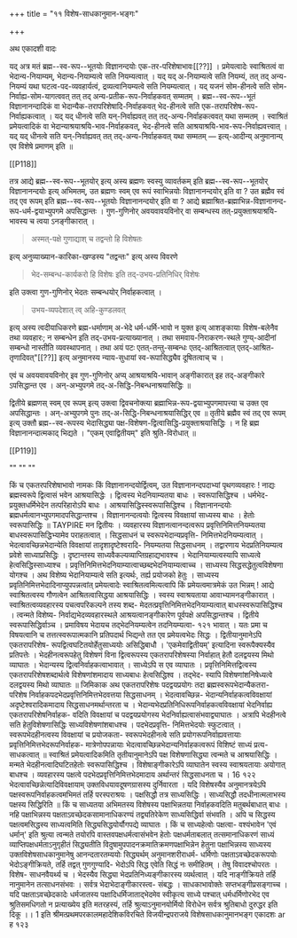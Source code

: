 +++
title = "११ विशेष-साधकानुमान-भङ्गः"

+++

अथ एकादशी वादः

यद् अत्र मतं ब्रह्म--स्व-रूप--भूतयोः विज्ञानन्दयोः एक-तर-परिशेषाभावः[[??]] । प्रमेयत्वादेः स्वाश्रितत्वं वा भेदान्य-नियाम्यम्, भेदान्य-नियाम्यत्वे सति नियम्यत्वात् । यद् यद् अ-नियाम्यत्वे सति नियम्यं, तत् तद् अन्य-नियम्यं यथा घटत्व-पद-व्यवहार्यत्वं, द्रव्यत्वानियम्यत्वे सति नियम्यत्वात् । यद् यजनं सोम-हीनत्वे सति सोम-निर्वाह्य-सोम-यागत्ववत् तत् तद् अन्य-प्रतीक-रूप-निर्वाहकवत् सम्मतम् । ब्रह्म--स्व-रूप--भूतं विज्ञानानन्दादिकं वा भेदान्यैक-तरापरिशेषादि-निर्वाहकवत् भेद-हीनत्वे सति एक-तरापरिशेष-रूप-निर्वाह्यकत्वात् । यद् यद् धीनत्वे सति यन्-निर्वाह्यवत् तत् तद्-अन्य-निर्वाहकत्ववत् यथा सम्मतम् । स्वाश्रितं प्रमेयत्वादिकं वा भेदान्याश्रयाश्रयि-भाव-निर्वाहकवत्, भेद-हीनत्वे सति आश्रयाश्रयि-भाव-रूप-निर्वाह्यवत्त्वात् । यद् यद् धीनत्वे सति यन्-निर्वाह्यवत् तत् तद्-अन्य-निर्वाहकवत् यथा सम्मतम् — इत्य्-आदीन्य् अनुमानान्य् एव विशेषे प्रमाणम् इति ॥

[[P118]]

तत्र आद्ये ब्रह्म--स्व-रूप--भूतयोर् इत्य् अस्य ब्रह्मणः स्वस्यु व्यावर्तकम् इति ब्रह्म--स्व-रूप--भूतयोर् विज्ञानानन्दयोः इत्य् अभिमतम्, उत ब्रह्मणः स्वम् एव रूपं स्वाभिन्नयोः विज्ञानानन्दयोर् इति वा ? उत ब्रह्मैव स्वं तद् एव रूपम् इति ब्रह्म--स्व-रूप--भूतयोः विज्ञानानन्दयोर् इति वा ? आद्ये ब्रह्माश्रित-ब्रह्माभिन्न-विज्ञानानन्द-रूप-धर्म-द्वयाभ्युपगमे अपसिद्धान्तः । गुण-गुणिनोर् अवयवावयविनोर् वा सम्बन्धस्य तत्-प्रयुक्ताश्रयाश्रयि-भावस्य च त्वया ऽनङ्गीकारात् । 

> अस्मत्-पक्षे गुणाद्याश् च तद्वन्तो हि विशेषतः

इत्य् अनुव्याख्यान-कारिका-खण्डस्य "तद्वन्तः" इत्य् अस्य विवरणे 

> भेद-सम्बन्ध-कार्यकरो हि विशेषः इति तद्-उभय-प्रतिनिधिर् विशेषः

इति उक्त्वा गुण-गुणिनोर् भेदतः सम्बन्धयोर् निर्वाहकत्वात् । 

> उभय-व्यपदेशात् त्व् अहि-कुण्डलवत् 

इत्य् अस्य त्वदीयाधिकरणे ब्रह्म-धर्माणाम् अ-भेदे धर्म-धर्मि-भावो न युक्त इत्य् आशङ्कायाः विशेष-बलेनैव तथा व्यवहारः; न सम्बन्धेन इति तद्-उभय-प्रत्याख्यानात् । तथा समवाय-निराकरण-स्थले गुण्य्-आदीनां सम्बन्धो नास्तीति व्यवस्थापनात् । तथा अयं पटः एतत्-तन्तु-सम्बन्धः एतद्-आश्रितत्वात् एतद्-आश्रित-तृणादिवत्"[[??]] इत्य् अनुमानस्य न्याय-सुधायां स्व-रूपासिद्ध्यैव दूषितत्वाच् च ।

एवं च अवयवावयविनोर् इव गुण-गुणिनोर् अप्य् आश्रयाश्रयि-भावान् अङ्गीकारात् इह तद्-अङ्गीकारे ऽपसिद्धान्त एव । अन्-अभ्युपगमे तद्-अ-सिद्धि-निबन्धनाश्रयासिद्धिः ॥


द्वितीये ब्रह्मणस् स्वम् एव रूपम् इत्य् उक्त्वा द्विवचनोक्त्या ब्रह्माभिन्न-रूप-द्वयाभ्युपगमापत्त्या च उक्त एव अपसिद्धान्तः । अन्-अभ्युपगमे पुनः तद्-अ-सिद्धि-निबन्धनाश्रयासिद्धिर् एव ॥ तृतीये ब्रह्मैव स्वं तद् एव रूपम् इत्य् उक्तौ ब्रह्म--स्व-रूपस्य भेदासिद्ध्या पक्ष-विशेषण-द्वित्वासिद्धि-प्रयुक्ताश्रयासिद्धिः । न हि ब्रह्म विज्ञानानन्दात्मकाद् भिद्यते । "एकम् एवाद्वितीयम्" इति श्रुति-विरोधात् ॥

[[P119]]

""
""
""

किं च एकतरपरिशेषाभावो नामकः किं विज्ञानानन्दयोर्द्वित्वम्, उत विज्ञानानन्दपदाभ्यां पृथगव्यवहारः ! नाद्यः ब्रह्मस्वरूपे द्वित्वासं भवेन आश्रयासिद्धेः । द्वित्वस्य भेदनियाम्यतया बाधः । स्वरूपासिद्धिश्च । धर्मभेद- प्रयुक्तधर्मिभेदेन तत्परिहारोऽपि बाधः । आश्रयासिद्धिस्स्वरूपासिद्धिश्च । विज्ञानानन्दयोः ब्रह्मधर्मत्वानभ्युपगमादपसिद्धान्तश्च । विज्ञानानन्दत्वयोः द्वित्वस्य विवक्षायां साध्यस्य बाधः । हेतोः स्वरूपासिद्धिः ॥ 
TAYPIRE 
मन द्वितीयः । व्यवहारस्य विज्ञानत्वानन्दत्वरूप प्रवृत्तिनिमित्तनियम्यतया बाधस्वरूपासिद्धिभ्यामेव पराहतत्वात् । सिद्धसाधनं च स्वरूपभेदान्यप्रवृत्ति- निमित्तभेदनियम्यत्वात् । भेदत्वावच्छिन्नभेदान्येति विवक्षायां तादृशादृष्टेश्वरादि- नियम्यतया सिद्धसाधनम् । तद्वारणाय भेदप्रतिनियम्यत्व प्रवेशे साध्याप्रसिद्धिः । दृष्टान्तस्य साध्यवैकल्यव्याप्तिग्रहाद्यभावश्च । भेदानियाम्यत्वस्यापि साध्यत्वे हेत्वसिद्धिस्साध्याश्च । प्रवृत्तिनिमित्तभेदनियाम्यात्वाच्छब्दभेदनियाम्यत्वाच्च । साध्यस्य सिद्धसद्धेतुत्वविशेषणा योगश्च । अथ विशेष्य भेदानियाम्यत्वे सति इत्यर्थः, तर्ह्य प्रयोजको हेतुः । साध्यस्य प्रवृतिनिमित्तभेदादिनाप्युपपन्नत्वांत् प्रमेयत्वादेः स्वाश्रितत्वमित्यत्वापि किं प्रमेयत्वमात्रमेकं उत भिन्नम् ! आद्ये स्वाश्रितत्वस्य गौणत्वेन आश्रितत्वासिद्धया आश्रयासिद्धिः । स्वस्य स्वाश्रयताया आवाभ्यामनङ्गीकारात् । स्वाश्रितत्वव्यवहारस्य पचत्वपरिकल्पने तस्य शब्द- मेदतत्प्रवृत्तिनिमित्तभेदनियाम्यत्वात् बाधस्स्वरूपासिद्धिश्च । त्वन्मते विशेष्य- निर्वाद्यभेदव्यवहारस्थले आश्रयत्वानङ्गीकारेण पूर्वपक्षे अपसिद्धान्तश्च । द्वितीये स्वरूपासिद्धिर्वाञ्च । प्रमाविषय भेदायच तद्भेदनियम्यत्वेन तदनियम्यत्वा- 
१२१ 
भावात् । यतः प्रमा च विषयत्वानि च तत्तत्स्वरूपात्मकानि प्रतिपदार्थ भिद्यन्ते तत एव प्रमेयत्वभेदः सिद्धः । द्वितीयानुमानेऽपि एकतरापरिशेष- रूपद्वित्वघटितयोर्हेतुसाध्ययोः असिद्धिबाधौ । 'एकमेवाद्वितीयम्' इत्यादिना स्वरूपैक्यस्यैव प्रतिपत्तेः । भेदहीनत्वरूपहेतु विशेषणं विना द्वित्वरूपस्य एकतरापरिशेषस्या निर्वाहात् हेतौ दलद्वयस्य मिथो व्याघातः । भेदान्यस्य द्वित्वनिर्वाहकत्वाभावात् । साध्येऽपि स एव व्याघातः । प्रवृत्तिनिमित्तद्वित्वस्य एकतरापरिशेषशब्दार्थत्वे विशेषणांशमादाय साध्यबाधः हेत्वसिद्धिश्व । तद्भेद- स्यापि विशेषणांशनिषेध्यत्वे दलद्वयस्य मिथो व्याघातः ॥ 
जिमिकाक 
अथ एकतरापरिशेषः पदद्वयप्रयोगः तदा ब्रह्मस्वरूपभेदान्यैकतरा- परिशेष निर्वाहकपदभेदप्रवृत्तिनिमित्तभेदवत्तया सिद्धसाधनम् । भेदत्वावच्छिन्न- भेदान्यनिर्वाहकत्वविवक्षायां अदृष्टेश्वरादिकमादाय सिद्धसाधनमर्थान्तरता च । भेदान्यभेदप्रतिनिधिरूपनिर्वाहकत्वविवक्षायां भेदनिर्वाह्य एकतरापरिशेषनिर्वाहक- वदिति विवक्षायां च पदद्वयप्रयोगस्य भेदनिर्वाह्यत्वासंभवाद्व्याघातः । अत्रापि भेदहीनत्वे सति हेतुविशेषणासिद्धिः साध्यविशेषणांशबाधश्च । पदभेदप्रवृत्ति- निमित्तभेदयोः स्फुटत्वात् । स्वरूपभेदहीनत्वस्य विवक्षायां च प्रयोजकता- स्वरूपभेदहीनत्वे सति प्रयोगरूपनिर्वाह्यवत्तायाः प्रवृत्तिनिमित्तभेदरूपनिर्वाहक- मात्रेणोपपन्नायाः भेदत्वावच्छिन्नभेदान्यनिर्वाहकत्वरूपं विशिष्टं साध्यं प्रत्य- 
साधकत्वात् ॥ 
स्वाश्रितं प्रमेयत्वादिकमिति तृतीयानुमानेऽपि पक्ष विशेषणासिद्ध्या त्वन्मते च आश्रयासिद्धिः । मन्मते भेदहीनत्वादिघटितहेतोः स्वरूपासिद्धिश्च । विशेषाङ्गीकारेऽपि व्याघातेन स्वस्य स्वाश्रयतायाः अयोगात् बाधश्च । व्यवहारस्य पक्षत्वे पदभेदप्रवृत्तिनिमित्तभेदमादाय अर्थान्तरं सिद्धसाधनता च । 
16 
१२२ 
भेदत्वावच्छिन्नेत्यादिविवक्षायाम् उक्तविधयावदूषणग्रासस्य दुर्निवारता । यदि विशेषस्यैव अनुमानत्रयेऽपि पक्षस्वरूपनिर्वाहकत्वमभिमतं तर्हि परस्पराश्रयः । पक्षसिद्धौ तत्र साध्यसिद्धिः । साध्यसिद्धौ तदधीनात्मलाभस्य पक्षस्य सिद्धिरिति ॥ 
किं च साध्यतया अभिमतस्य विशेषस्य पक्षाभिन्नतया निर्वाहकवदिति मतुबर्थबाधात् बाधः । नहि पक्षाभिन्नस्य पक्षताऽवच्छेदकसामानाधिकरण्यं तद्व्यतिरेकेण साध्यसिद्धिर्वा संभवति । अपि च सिद्धस्य पक्षत्वमसिद्धस्य साध्यत्वमिति सिद्ध्यसिद्धयोर्यौगपद्ये व्याघातः । किं च साध्यहेत्वोः पक्षत्वा- वश्यंभावेन 'एवं धर्मान्' इति श्रुत्या त्वन्मते तयोरपि वास्तवपक्षधर्मत्वासंभवेन हेतोः पक्षधर्मताबलात् तत्समानाधिकरणं साध्यं व्याप्तिपक्षधर्मताऽनुगृहीतं सिद्ध्यतीति विदुषामुपपादनक्रमातिक्रमणपक्षाभिन्नेन हेतुना पक्षाभिन्नस्य साध्यस्य उक्तविशेषसाधकानुमानेषु आनन्दतारतम्ययोः सिद्ध्यर्थम् अनुमानशरीराधर्म- धर्मिणोः पक्षताऽवच्छेदकरूपयोः भेदोऽङ्गीक्रियते, तर्हि तद्वत् गुणगुण्यादि- भेदोऽपि सिद्ध एवेति सिद्धं नः समीहितम् । तेषु विवादश्चोपरतः । विशेष- साधनवैयर्थ्य च । भेदस्यैव सिद्ध्या भेदप्रतिनिध्यङ्गीकारस्य व्यर्थत्वात् । यदि नाङ्गीक्रियते तर्हि नानुमानेन तत्साधनसंभवः । सर्वत्र भेदाभेदाङ्गीकारस्त्व- संबद्धः । साधकाभावोक्तेः सप्तभङ्गीप्रसङ्गाच्च । यदि पक्षताऽवच्छेदकादेः धर्मजातस्य पक्षादिधर्मिजाताद्भेदमेव स्वीकृत्य साध्ये पश्चात् धर्मधर्मिणोरभेद एव श्रुतिसमधिगतो न प्रत्याख्येय इति मतरहस्यं, तर्हि श्रुत्याऽनुमानयोर्मियो विरोधेन सर्वत्र श्रुतिबाधो दुरुद्धर इति दिकू ।। 
1 
इति श्रीमत्प्रथमपरकालमहादेशिकविरचिते विजयीन्द्रपराजये 
विशेषसाधकानुमानभङ्ग एकादशः 
ar 
ह 
१२३ 
